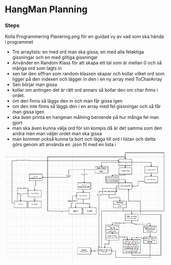 ﻿# HangMan Planning

### Steps

Kolla Programmering Planering.png för en guidad vy av vad som ska hända i programmet

- Tre arraylists: en med ord man ska gissa, en med alla felaktiga gissningar och en med giltiga gissningar
- Använder en Random Klass för att skapa ett tal som är mellan 0 och så många ord som lagts in
- sen tar den siffran som random klassen skapar och kollar vilket ord som ligger på den indexen och lägger in den i en ny array med ToCharArray
- Sen börjar man gissa
- kollar om antingen det är rätt ord annars så kollar den om char finns i ordet.
- om den finns så läggs den in och man får gissa igen
- om den inte finns så läggs den i en array med fel gissningar och så får man gissa igen
- ska även printa en hangman målning beroende på hur många fel man gjort
- man ska även kunna välja ord för sin kompis då är det samma som den andra men man väljer ordet man ska gissa
- man kommer också kunna ta bort och lägga till ord i listan och detta görs genom att använda en .json fil med en lista i

![Planering Diagram](Planering.PNG)

